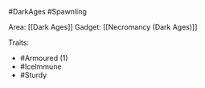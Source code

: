 #DarkAges #Spawnling

Area: [[Dark Ages]]
Gadget: [[Necromancy (Dark Ages)]]

Traits:
- #Armoured (1)
- #IceImmune
- #Sturdy 